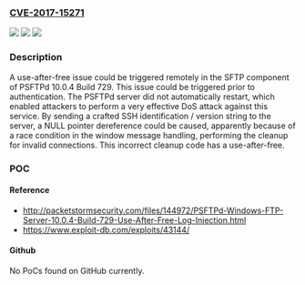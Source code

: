 ### [CVE-2017-15271](https://cve.mitre.org/cgi-bin/cvename.cgi?name=CVE-2017-15271)
![](https://img.shields.io/static/v1?label=Product&message=n%2Fa&color=blue)
![](https://img.shields.io/static/v1?label=Version&message=n%2Fa&color=blue)
![](https://img.shields.io/static/v1?label=Vulnerability&message=n%2Fa&color=brighgreen)

### Description

A use-after-free issue could be triggered remotely in the SFTP component of PSFTPd 10.0.4 Build 729. This issue could be triggered prior to authentication. The PSFTPd server did not automatically restart, which enabled attackers to perform a very effective DoS attack against this service. By sending a crafted SSH identification / version string to the server, a NULL pointer dereference could be caused, apparently because of a race condition in the window message handling, performing the cleanup for invalid connections. This incorrect cleanup code has a use-after-free.

### POC

#### Reference
- http://packetstormsecurity.com/files/144972/PSFTPd-Windows-FTP-Server-10.0.4-Build-729-Use-After-Free-Log-Injection.html
- https://www.exploit-db.com/exploits/43144/

#### Github
No PoCs found on GitHub currently.

